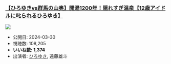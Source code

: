 ### [【ひろゆきvs群馬の山奥】開湯1200年！隠れすぎ温泉【12歳アイドルに叱られるひろゆき】](https://www.youtube.com/watch?v=rNM45dsUU4Q)
[![](https://img.youtube.com/vi/rNM45dsUU4Q/sddefault.jpg)](https://www.youtube.com/watch?v=rNM45dsUU4Q)
-   公開日: 2024-03-30
-   視聴数: 108,205
-   **いいね数: 1,374**
-   出演者: [ひろゆき](/rehacq_fan/people/ひろゆき "wikilink"), 遠藤雄斗
